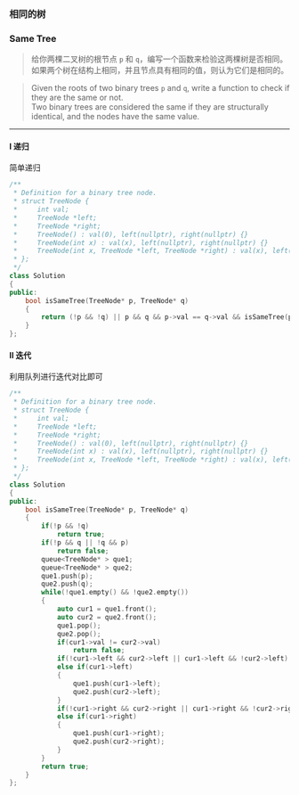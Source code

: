 ### 相同的树
### Same Tree

> 给你两棵二叉树的根节点 `p` 和 `q`，编写一个函数来检验这两棵树是否相同。  
> 如果两个树在结构上相同，并且节点具有相同的值，则认为它们是相同的。  

> Given the roots of two binary trees `p` and `q`, write a function to check if they are the same or not.  
> Two binary trees are considered the same if they are structurally identical, and the nodes have the same value.  

----------

#### I 递归

简单递归

```cpp
/**
 * Definition for a binary tree node.
 * struct TreeNode {
 *     int val;
 *     TreeNode *left;
 *     TreeNode *right;
 *     TreeNode() : val(0), left(nullptr), right(nullptr) {}
 *     TreeNode(int x) : val(x), left(nullptr), right(nullptr) {}
 *     TreeNode(int x, TreeNode *left, TreeNode *right) : val(x), left(left), right(right) {}
 * };
 */
class Solution 
{
public:
    bool isSameTree(TreeNode* p, TreeNode* q) 
    {
        return (!p && !q) || p && q && p->val == q->val && isSameTree(p->left, q->left) && isSameTree(p->right, q->right);
    }
};
```

#### II 迭代

利用队列进行迭代对比即可  

```cpp
/**
 * Definition for a binary tree node.
 * struct TreeNode {
 *     int val;
 *     TreeNode *left;
 *     TreeNode *right;
 *     TreeNode() : val(0), left(nullptr), right(nullptr) {}
 *     TreeNode(int x) : val(x), left(nullptr), right(nullptr) {}
 *     TreeNode(int x, TreeNode *left, TreeNode *right) : val(x), left(left), right(right) {}
 * };
 */
class Solution 
{
public:
    bool isSameTree(TreeNode* p, TreeNode* q) 
    {
        if(!p && !q)
            return true;
        if(!p && q || !q && p)
            return false;
        queue<TreeNode* > que1;
        queue<TreeNode* > que2;
        que1.push(p);
        que2.push(q);
        while(!que1.empty() && !que2.empty())
        {
            auto cur1 = que1.front();
            auto cur2 = que2.front();
            que1.pop();
            que2.pop();
            if(cur1->val != cur2->val)
                return false;
            if(!cur1->left && cur2->left || cur1->left && !cur2->left)   return false;
            else if(cur1->left)
            {
                que1.push(cur1->left);
                que2.push(cur2->left);
            }
            if(!cur1->right && cur2->right || cur1->right && !cur2->right)  return false;
            else if(cur1->right)
            {
                que1.push(cur1->right);
                que2.push(cur2->right);
            }
        }
        return true;
    }
};
```
